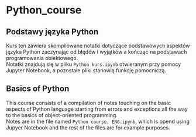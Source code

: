 # Python_course

## Podstawy języka Python  

Kurs ten zawiera skompilowane notatki dotyczące podstawowych aspektów języka Python zaczynając od błędów i wyjątków a kończąc na podstawach programowania obiektowego.  
Notatki znajdują się w pliku `Python kurs.ipynb` otwieranym przy pomocy Jupyter Notebook, a pozostałe pliki stanowią funkcję pomocniczą.

## Basics of Python  

This course consists of a compilation of notes touching on the basic aspects of Python language starting from errors and exceptions all the way to the basics of object-oriented programming.  
Notes are in the file named `Python course, ENG.ipynb`, which is opend using Jupyer Notebook and the rest of the files are for example purposes.
